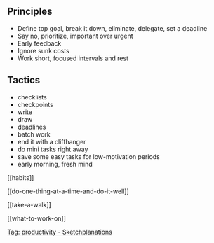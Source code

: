 ---
---

## Principles
- Define top goal, break it down, eliminate, delegate, set a deadline
- Say no, prioritize, important over urgent 
- Early feedback
- Ignore sunk costs
- Work short, focused intervals and rest

## Tactics 
- checklists
- checkpoints
- write  
- draw  
- deadlines
- batch work 
- end it with a cliffhanger 
- do mini tasks right away 
- save some easy tasks for low-motivation periods
- early morning, fresh mind

[[habits]] 

[[do-one-thing-at-a-time-and-do-it-well]]

[[take-a-walk]]

[[what-to-work-on]]

[Tag: productivity - Sketchplanations](https://sketchplanations.com/tags/productivity)